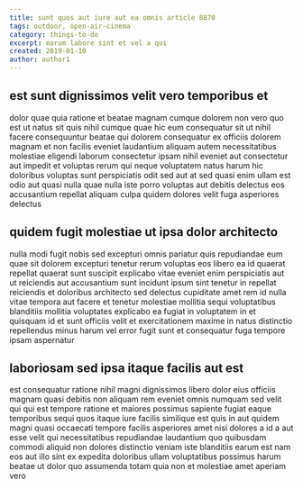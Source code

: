 ```yaml
---
title: sunt quos aut iure aut ea omnis article 8870
tags: outdoor, open-air-cinema
category: things-to-do
excerpt: earum labore sint et vel a qui
created: 2019-01-10
author: author1
---
```


## est sunt dignissimos velit vero temporibus et

dolor quae quia ratione et beatae magnam cumque dolorem non vero quo est ut natus sit quis nihil cumque quae hic eum consequatur sit ut nihil facere consequuntur beatae qui dolorem consequatur ex officiis dolorem magnam et non facilis eveniet laudantium aliquam autem necessitatibus molestiae eligendi laborum consectetur ipsam nihil eveniet aut consectetur aut impedit et voluptas rerum qui neque voluptatem natus harum hic doloribus voluptas sunt perspiciatis odit sed aut at sed quasi enim ullam est odio aut quasi nulla quae nulla iste porro voluptas aut debitis delectus eos accusantium repellat aliquam culpa quidem dolores velit fuga asperiores delectus

## quidem fugit molestiae ut ipsa dolor architecto

nulla modi fugit nobis sed excepturi omnis pariatur quis repudiandae eum quae sit dolorem excepturi tenetur rerum voluptas eos libero ea id quaerat repellat quaerat sunt suscipit explicabo vitae eveniet enim perspiciatis aut ut reiciendis aut accusantium sunt incidunt ipsum sint tenetur in repellat reiciendis et doloribus architecto sed delectus cupiditate amet rem id nulla vitae tempora aut facere et tenetur molestiae mollitia sequi voluptatibus blanditiis mollitia voluptates explicabo ea fugiat in voluptatem in et quisquam id et sunt officiis velit et exercitationem maxime in natus distinctio repellendus minus harum vel error fugit sunt et consequatur fuga tempore ipsam aspernatur

## laboriosam sed ipsa itaque facilis aut est

est consequatur ratione nihil magni dignissimos libero dolor eius officiis magnam quasi debitis non aliquam rem eveniet omnis numquam sed velit qui qui est tempore ratione et maiores possimus sapiente fugiat eaque temporibus sequi quos itaque iure facilis similique est quis in aut quidem magni quasi occaecati tempore facilis asperiores amet nisi dolores a id a aut esse velit qui necessitatibus repudiandae laudantium quo quibusdam commodi aliquid non dolores distinctio veniam iste blanditiis earum est nam eos aut illo sint ex expedita doloribus ullam voluptatibus possimus harum beatae ut dolor quo assumenda totam quia non et molestiae amet aperiam vero
